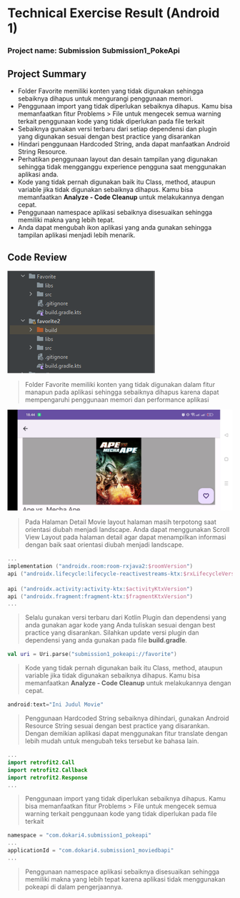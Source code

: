# Technical Exercise Result (Android 1)

### Project name: Submission Submission1_PokeApi

## Project Summary

- Folder Favorite memiliki konten yang tidak digunakan sehingga sebaiknya dihapus untuk mengurangi penggunaan memori.
- Penggunaan import yang tidak diperlukan sebaiknya dihapus. Kamu bisa memanfaatkan fitur Problems > File untuk mengecek semua warning terkait penggunaan kode yang tidak diperlukan pada file terkait
- Sebaiknya gunakan versi terbaru dari setiap dependensi dan plugin yang digunakan sesuai dengan best practice yang disarankan
- Hindari penggunaan Hardcoded String, anda dapat manfaatkan Android String Resource.
- Perhatikan penggunaan layout dan desain tampilan yang digunakan sehingga tidak mengganggu experience pengguna saat menggunakan aplikasi anda.
- Kode yang tidak pernah digunakan baik itu Class, method, ataupun variable jika tidak digunakan sebaiknya dihapus. Kamu bisa memanfaatkan **Analyze - Code Cleanup** untuk melakukannya dengan cepat.
- Penggunaan namespace aplikasi sebaiknya disesuaikan sehingga memiliki makna yang lebih tepat.
- Anda dapat mengubah ikon aplikasi yang anda gunakan sehingga tampilan aplikasi menjadi lebih menarik.

## Code Review

![Screenshot 2024-05-06 192406.png](Image/Screenshot_2024-05-06_192406.png)

> Folder Favorite memiliki konten yang tidak digunakan dalam fitur manapun pada aplikasi sehingga sebaiknya dihapus karena dapat mempengaruhi penggunaan memori dan performance aplikasi
> 

![WhatsApp Image 2024-05-06 at 19.31.37_c65dc369.jpg](Image/WhatsApp_Image_2024-05-06_at_19.31.37_c65dc369.jpg)

> Pada Halaman Detail Movie layout halaman masih terpotong saat orientasi diubah menjadi landscape. Anda dapat menggunakan Scroll View Layout pada halaman detail agar dapat menampilkan informasi dengan baik saat orientasi diubah menjadi landscape.
> 

```kotlin
...
implementation ("androidx.room:room-rxjava2:$roomVersion")
api ("androidx.lifecycle:lifecycle-reactivestreams-ktx:$rxLifecycleVersion")

api ("androidx.activity:activity-ktx:$activityKtxVersion")
api ("androidx.fragment:fragment-ktx:$fragmentKtxVersion")
...
```

> Selalu gunakan versi terbaru dari Kotlin Plugin dan dependensi yang anda gunakan agar kode yang Anda tuliskan sesuai dengan best practice yang disarankan. Silahkan update versi plugin dan dependensi yang anda gunakan pada file **build.gradle**.
> 

```kotlin
val uri = Uri.parse("submission1_pokeapi://favorite")
```

> Kode yang tidak pernah digunakan baik itu Class, method, ataupun variable jika tidak digunakan sebaiknya dihapus. Kamu bisa memanfaatkan **Analyze - Code Cleanup** untuk melakukannya dengan cepat.
> 

```kotlin
android:text="Ini Judul Movie"
```

> Penggunaan Hardcoded String sebaiknya dihindari, gunakan Android Resource String sesuai dengan best practice yang disarankan. Dengan demikian aplikasi dapat menggunakan fitur translate dengan lebih mudah untuk mengubah teks tersebut ke bahasa lain.
> 

```kotlin
...
import retrofit2.Call
import retrofit2.Callback
import retrofit2.Response
...
```

> Penggunaan import yang tidak diperlukan sebaiknya dihapus. Kamu bisa memanfaatkan fitur Problems > File untuk mengecek semua warning terkait penggunaan kode yang tidak diperlukan pada file terkait
> 

```kotlin
namespace = "com.dokari4.submission1_pokeapi"
...
applicationId = "com.dokari4.submission1_moviedbapi"
...
```

> Penggunaan namespace aplikasi sebaiknya disesuaikan sehingga memiliki makna yang lebih tepat karena aplikasi tidak menggunakan pokeapi di dalam pengerjaannya.
>